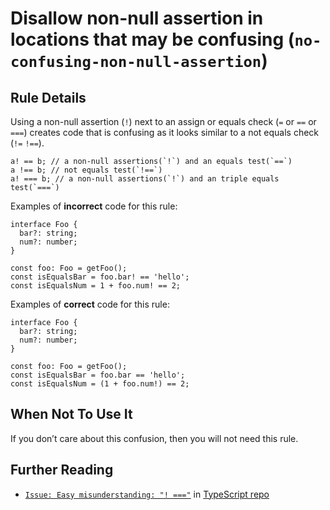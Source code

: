 Disallow non-null assertion in locations that may be confusing (`no-confusing-non-null-assertion`)
==================================================================================================

Rule Details
------------

Using a non-null assertion (`!`) next to an assign or equals check (`=` or `==` or `===`) creates code that is confusing as it looks similar to a not equals check (`!=` `!==`).

    a! == b; // a non-null assertions(`!`) and an equals test(`==`)
    a !== b; // not equals test(`!==`)
    a! === b; // a non-null assertions(`!`) and an triple equals test(`===`)

Examples of **incorrect** code for this rule:

    interface Foo {
      bar?: string;
      num?: number;
    }

    const foo: Foo = getFoo();
    const isEqualsBar = foo.bar! == 'hello';
    const isEqualsNum = 1 + foo.num! == 2;

Examples of **correct** code for this rule:

    interface Foo {
      bar?: string;
      num?: number;
    }

    const foo: Foo = getFoo();
    const isEqualsBar = foo.bar == 'hello';
    const isEqualsNum = (1 + foo.num!) == 2;

When Not To Use It
------------------

If you don’t care about this confusion, then you will not need this rule.

Further Reading
---------------

-   [`Issue: Easy misunderstanding: "! ==="`](https://github.com/microsoft/TypeScript/issues/37837) in [TypeScript repo](https://github.com/microsoft/TypeScript)
